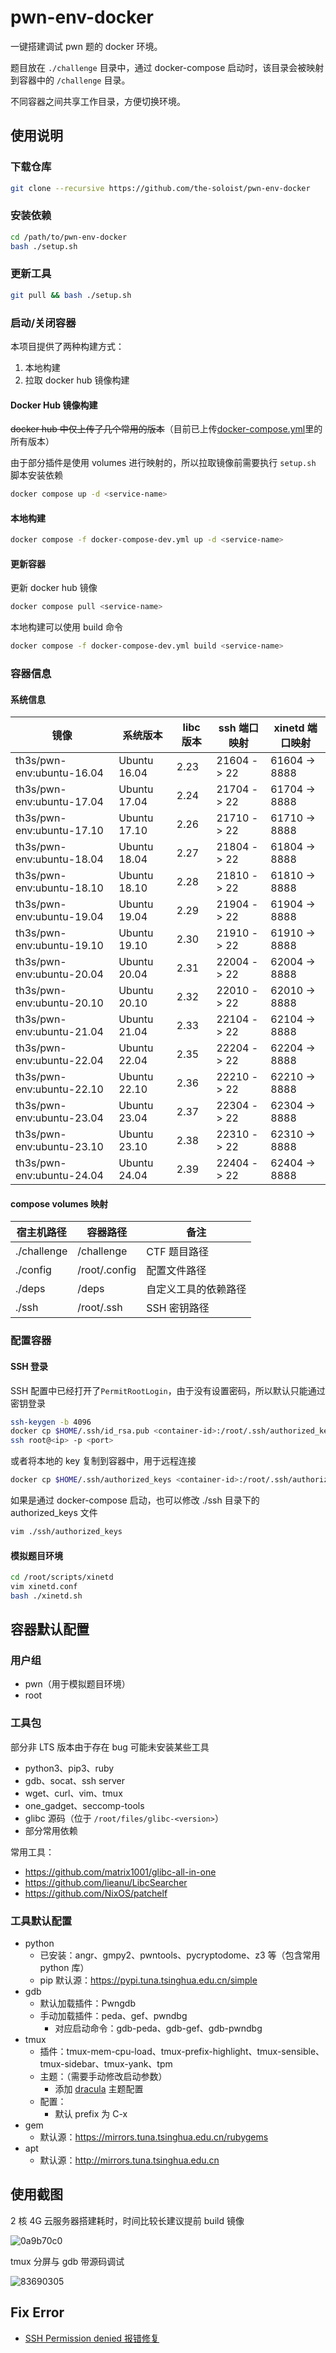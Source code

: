 # pwn-env-docker

一键搭建调试 pwn 题的 docker 环境。

题目放在 `./challenge` 目录中，通过 docker-compose 启动时，该目录会被映射到容器中的 `/challenge` 目录。

不同容器之间共享工作目录，方便切换环境。

## 使用说明

### 下载仓库

```sh
git clone --recursive https://github.com/the-soloist/pwn-env-docker
```

### 安装依赖

```sh
cd /path/to/pwn-env-docker
bash ./setup.sh
```

### 更新工具

```sh
git pull && bash ./setup.sh
```

### 启动/关闭容器

本项目提供了两种构建方式：

1. 本地构建
2. 拉取 docker hub 镜像构建

#### Docker Hub 镜像构建

~~docker hub 中仅上传了几个常用的版本~~（目前已上传[docker-compose.yml](./docker-compose.yml)里的所有版本）

由于部分插件是使用 volumes 进行映射的，所以拉取镜像前需要执行 `setup.sh` 脚本安装依赖

```sh
docker compose up -d <service-name>
```

#### 本地构建

```sh
docker compose -f docker-compose-dev.yml up -d <service-name>
```

#### 更新容器

更新 docker hub 镜像

```sh
docker compose pull <service-name>
```

本地构建可以使用 build 命令

```sh
docker compose -f docker-compose-dev.yml build <service-name>
```

### 容器信息

#### 系统信息

| 镜像                      | 系统版本     | libc 版本 | ssh 端口映射 | xinetd 端口映射 |
| ------------------------- | ------------ | --------- | ------------ | --------------- |
| th3s/pwn-env:ubuntu-16.04 | Ubuntu 16.04 | 2.23      | 21604 -> 22  | 61604 -> 8888   |
| th3s/pwn-env:ubuntu-17.04 | Ubuntu 17.04 | 2.24      | 21704 -> 22  | 61704 -> 8888   |
| th3s/pwn-env:ubuntu-17.10 | Ubuntu 17.10 | 2.26      | 21710 -> 22  | 61710 -> 8888   |
| th3s/pwn-env:ubuntu-18.04 | Ubuntu 18.04 | 2.27      | 21804 -> 22  | 61804 -> 8888   |
| th3s/pwn-env:ubuntu-18.10 | Ubuntu 18.10 | 2.28      | 21810 -> 22  | 61810 -> 8888   |
| th3s/pwn-env:ubuntu-19.04 | Ubuntu 19.04 | 2.29      | 21904 -> 22  | 61904 -> 8888   |
| th3s/pwn-env:ubuntu-19.10 | Ubuntu 19.10 | 2.30      | 21910 -> 22  | 61910 -> 8888   |
| th3s/pwn-env:ubuntu-20.04 | Ubuntu 20.04 | 2.31      | 22004 -> 22  | 62004 -> 8888   |
| th3s/pwn-env:ubuntu-20.10 | Ubuntu 20.10 | 2.32      | 22010 -> 22  | 62010 -> 8888   |
| th3s/pwn-env:ubuntu-21.04 | Ubuntu 21.04 | 2.33      | 22104 -> 22  | 62104 -> 8888   |
| th3s/pwn-env:ubuntu-22.04 | Ubuntu 22.04 | 2.35      | 22204 -> 22  | 62204 -> 8888   |
| th3s/pwn-env:ubuntu-22.10 | Ubuntu 22.10 | 2.36      | 22210 -> 22  | 62210 -> 8888   |
| th3s/pwn-env:ubuntu-23.04 | Ubuntu 23.04 | 2.37      | 22304 -> 22  | 62304 -> 8888   |
| th3s/pwn-env:ubuntu-23.10 | Ubuntu 23.10 | 2.38      | 22310 -> 22  | 62310 -> 8888   |
| th3s/pwn-env:ubuntu-24.04 | Ubuntu 24.04 | 2.39      | 22404 -> 22  | 62404 -> 8888   |

#### compose volumes 映射

| 宿主机路径  | 容器路径      | 备注                 |
| ----------- | ------------- | -------------------- |
| ./challenge | /challenge    | CTF 题目路径         |
| ./config    | /root/.config | 配置文件路径         |
| ./deps      | /deps         | 自定义工具的依赖路径 |
| ./ssh       | /root/.ssh    | SSH 密钥路径         |

### 配置容器

#### SSH 登录

SSH 配置中已经打开了`PermitRootLogin`，由于没有设置密码，所以默认只能通过密钥登录

```sh
ssh-keygen -b 4096
docker cp $HOME/.ssh/id_rsa.pub <container-id>:/root/.ssh/authorized_keys
ssh root@<ip> -p <port>
```

或者将本地的 key 复制到容器中，用于远程连接

```sh
docker cp $HOME/.ssh/authorized_keys <container-id>:/root/.ssh/authorized_keys
```

如果是通过 docker-compose 启动，也可以修改 ./ssh 目录下的 authorized_keys 文件

```sh
vim ./ssh/authorized_keys
```

#### 模拟题目环境

```sh
cd /root/scripts/xinetd
vim xinetd.conf
bash ./xinetd.sh
```

## 容器默认配置

### 用户组

- pwn（用于模拟题目环境）
- root

### 工具包

部分非 LTS 版本由于存在 bug 可能未安装某些工具

- python3、pip3、ruby
- gdb、socat、ssh server
- wget、curl、vim、tmux
- one_gadget、seccomp-tools
- glibc 源码（位于 `/root/files/glibc-<version>`）
- 部分常用依赖

常用工具：

- https://github.com/matrix1001/glibc-all-in-one
- https://github.com/lieanu/LibcSearcher
- https://github.com/NixOS/patchelf

### 工具默认配置

- python
  - 已安装：angr、gmpy2、pwntools、pycryptodome、z3 等（包含常用 python 库）
  - pip 默认源：https://pypi.tuna.tsinghua.edu.cn/simple
- gdb
  - 默认加载插件：Pwngdb
  - 手动加载插件：peda、gef、pwndbg
    - 对应启动命令：gdb-peda、gdb-gef、gdb-pwndbg
- tmux
  - 插件：tmux-mem-cpu-load、tmux-prefix-highlight、tmux-sensible、tmux-sidebar、tmux-yank、tpm
  - 主题：（需要手动修改启动参数）
    - 添加 [dracula](https://github.com/dracula/tmux) 主题配置
  - 配置：
    - 默认 prefix 为 C-x
- gem
  - 默认源：https://mirrors.tuna.tsinghua.edu.cn/rubygems
- apt
  - 默认源：http://mirrors.tuna.tsinghua.edu.cn

## 使用截图

2 核 4G 云服务器搭建耗时，时间比较长建议提前 build 镜像

![0a9b70c0](./assets/0a9b70c0.png)

tmux 分屏与 gdb 带源码调试

![83690305](./assets/83690305.png)

## Fix Error

- [SSH Permission denied 报错修复](https://github.com/the-soloist/pwn-env-docker/issues/3)
